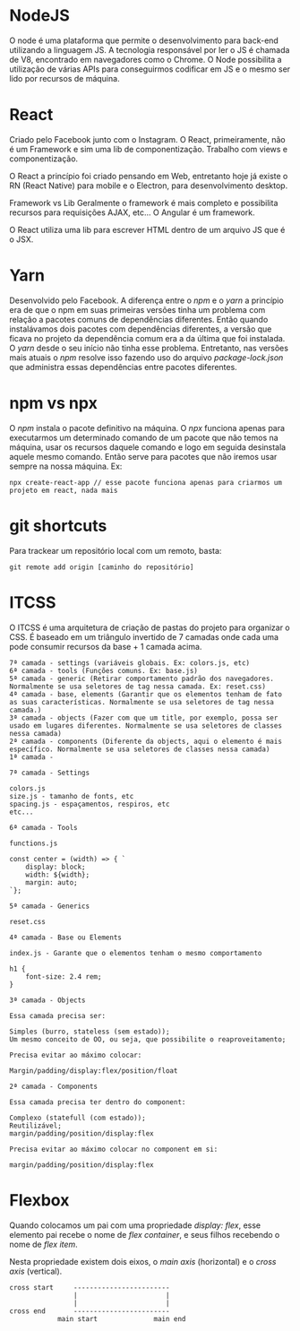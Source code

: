 # NodeJS

O node é uma plataforma que permite o desenvolvimento para back-end utilizando a linguagem JS.
A tecnologia responsável por ler o JS é chamada de V8, encontrado em navegadores como o Chrome.
O Node possibilita a utilização de várias APIs para conseguirmos codificar em JS e o mesmo ser lido por recursos de máquina.

# React

Criado pelo Facebook junto com o Instagram.
O React, primeiramente, não é um Framework e sim uma lib de componentização. Trabalho com views e componentização.

O React a princípio foi criado pensando em Web, entretanto hoje já existe o RN (React Native) para mobile e o Electron, para desenvolvimento desktop.

Framework vs Lib
Geralmente o framework é mais completo e possibilita recursos para requisições AJAX, etc... O Angular é um framework.

O React utiliza uma lib para escrever HTML dentro de um arquivo JS que é o JSX.

# Yarn

Desenvolvido pelo Facebook.
A diferença entre o _npm_ e o _yarn_ a princípio era de que o npm em suas primeiras versões tinha um problema com relação a pacotes comuns de dependências diferentes. Então quando instalávamos dois pacotes com dependências diferentes, a versão que ficava no projeto da dependência comum era a da última que foi instalada. O _yarn_ desde o seu início não tinha esse problema. Entretanto, nas versões mais atuais o _npm_ resolve isso fazendo uso do arquivo _package-lock.json_ que administra essas dependências entre pacotes diferentes. 

# npm vs npx

O _npm_ instala o pacote definitivo na máquina. O _npx_ funciona apenas para executarmos um determinado comando de um pacote que não temos na máquina, usar os recursos daquele comando e logo em seguida desinstala aquele mesmo comando. Então serve para pacotes que não iremos usar sempre na nossa máquina. Ex:

```
npx create-react-app // esse pacote funciona apenas para criarmos um projeto em react, nada mais
```

# git shortcuts

Para trackear um repositório local com um remoto, basta:

```
git remote add origin [caminho do repositório]
```

# ITCSS

O ITCSS é uma arquitetura de criação de pastas do projeto para organizar o CSS. É baseado em um triângulo invertido de 7 camadas onde cada uma pode consumir recursos da base + 1 camada acima.

```
7ª camada - settings (variáveis globais. Ex: colors.js, etc)
6ª camada - tools (Funções comuns. Ex: base.js)
5ª camada - generic (Retirar comportamento padrão dos navegadores. Normalmente se usa seletores de tag nessa camada. Ex: reset.css)
4ª camada - base, elements (Garantir que os elementos tenham de fato as suas características. Normalmente se usa seletores de tag nessa camada.)
3ª camada - objects (Fazer com que um title, por exemplo, possa ser usado em lugares diferentes. Normalmente se usa seletores de classes nessa camada)
2ª camada - components (Diferente da objects, aqui o elemento é mais específico. Normalmente se usa seletores de classes nessa camada)
1ª camada - 
```

`7ª camada - Settings`

```
colors.js
size.js - tamanho de fonts, etc
spacing.js - espaçamentos, respiros, etc
etc...
```

`6ª camada - Tools`

```
functions.js

const center = (width) => { `
    display: block;
    width: ${width};
    margin: auto;
`};
```

`5ª camada - Generics`

```
reset.css
```

`4ª camada - Base ou Elements`

```
index.js - Garante que o elementos tenham o mesmo comportamento

h1 {
    font-size: 2.4 rem;
}
```

`3ª camada - Objects`

```
Essa camada precisa ser:

Simples (burro, stateless (sem estado));
Um mesmo conceito de OO, ou seja, que possibilite o reaproveitamento;

Precisa evitar ao máximo colocar:

Margin/padding/display:flex/position/float
```

`2ª camada - Components`

```
Essa camada precisa ter dentro do component:

Complexo (statefull (com estado));
Reutilizável;
margin/padding/position/display:flex

Precisa evitar ao máximo colocar no component em si:

margin/padding/position/display:flex
```

# Flexbox

Quando colocamos um pai com uma propriedade _display: flex_, esse elemento pai recebe o nome de _flex container_, e seus filhos recebendo o nome de _flex item_.

Nesta propriedade existem dois eixos, o _main axis_ (horizontal) e o _cross axis_ (vertical).

```
cross start     ------------------------
                |                      |
                |                      |
cross end       ------------------------
            main start              main end
```
